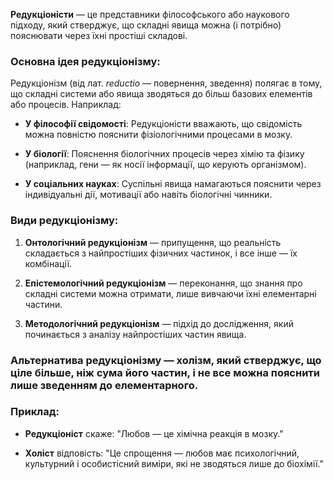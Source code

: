 
**Редукціоністи** — це представники філософського або наукового підходу, який стверджує, що складні явища можна (і потрібно) пояснювати через їхні простіші складові.

### Основна ідея редукціонізму:

Редукціонізм (від лат. _reductio_ — повернення, зведення) полягає в тому, що складні системи або явища зводяться до більш базових елементів або процесів. Наприклад:

- **У філософії свідомості**: Редукціоністи вважають, що свідомість можна повністю пояснити фізіологічними процесами в мозку.
    
- **У біології**: Пояснення біологічних процесів через хімію та фізику (наприклад, гени — як носії інформації, що керують організмом).
    
- **У соціальних науках**: Суспільні явища намагаються пояснити через індивідуальні дії, мотивації або навіть біологічні чинники.
    

### Види редукціонізму:

1. **Онтологічний редукціонізм** — припущення, що реальність складається з найпростіших фізичних частинок, і все інше — їх комбінації.
    
2. **Епістемологічний редукціонізм** — переконання, що знання про складні системи можна отримати, лише вивчаючи їхні елементарні частини.
    
3. **Методологічний редукціонізм** — підхід до дослідження, який починається з аналізу найпростіших частин явища.
    

### Альтернатива редукціонізму — **холізм**, який стверджує, що ціле більше, ніж сума його частин, і не все можна пояснити лише зведенням до елементарного.

### Приклад:

- **Редукціоніст** скаже: "Любов — це хімічна реакція в мозку."
    
- **Холіст** відповість: "Це спрощення — любов має психологічний, культурний і особистісний виміри, які не зводяться лише до біохімії."